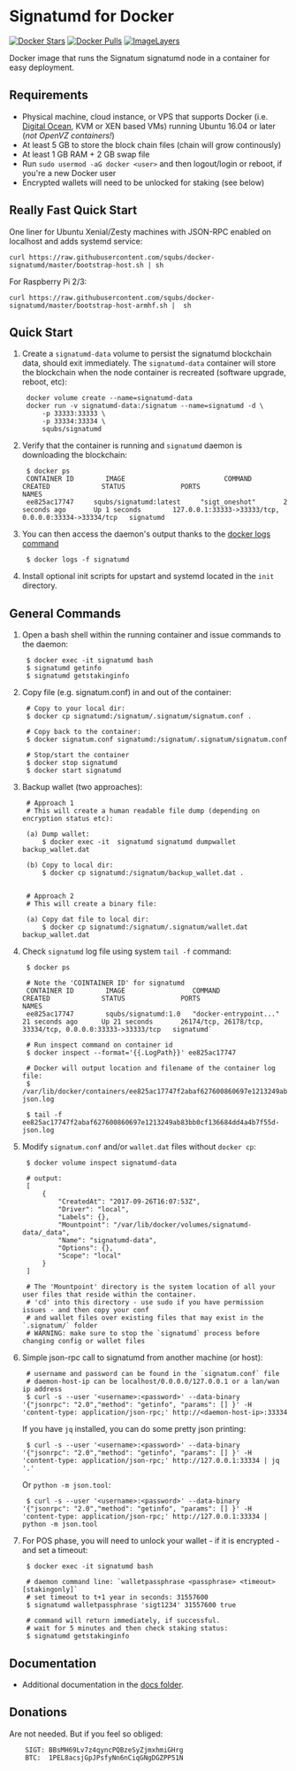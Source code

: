 ﻿Signatumd for Docker
===================

[![Docker Stars](https://img.shields.io/docker/stars/squbs/signatumd.svg)](https://hub.docker.com/r/squbs/signatumd/)
[![Docker Pulls](https://img.shields.io/docker/pulls/squbs/signatumd.svg)](https://hub.docker.com/r/squbs/signatumd/)
[![ImageLayers](https://images.microbadger.com/badges/image/squbs/signatumd.svg)](https://microbadger.com/#/images/squbs/signatumd)

Docker image that runs the Signatum signatumd node in a container for easy deployment.


Requirements
------------

* Physical machine, cloud instance, or VPS that supports Docker (i.e. [Digital Ocean](https://goo.gl/eWziH7), KVM or XEN based VMs) running Ubuntu 16.04 or later (*not OpenVZ containers!*)
* At least 5 GB to store the block chain files (chain will grow continously)
* At least 1 GB RAM + 2 GB swap file
* Run `sudo usermod -aG docker <user>` and then logout/login or reboot, if you're a new Docker user
* Encrypted wallets will need to be unlocked for staking (see below)


Really Fast Quick Start
-----------------------

One liner for Ubuntu Xenial/Zesty machines with JSON-RPC enabled on localhost and adds systemd service:

    curl https://raw.githubusercontent.com/squbs/docker-signatumd/master/bootstrap-host.sh | sh

For Raspberry Pi 2/3:

    curl https://raw.githubusercontent.com/squbs/docker-signatumd/master/bootstrap-host-armhf.sh |  sh


Quick Start
-----------

1. Create a `signatumd-data` volume to persist the signatumd blockchain data, should exit immediately.  The `signatumd-data` container will store the blockchain when the node container is recreated (software upgrade, reboot, etc):

        docker volume create --name=signatumd-data
        docker run -v signatumd-data:/signatum --name=signatumd -d \
            -p 33333:33333 \
            -p 33334:33334 \
            squbs/signatumd

2. Verify that the container is running and `signatumd` daemon is downloading the blockchain:

        $ docker ps
        CONTAINER ID        IMAGE                         COMMAND             CREATED             STATUS              PORTS                                              NAMES
        ee825ac17747     squbs/signatumd:latest     "sigt_oneshot"       2 seconds ago       Up 1 seconds        127.0.0.1:33333->33333/tcp, 0.0.0.0:33334->33334/tcp   signatumd

3. You can then access the daemon's output thanks to the [docker logs command]( https://docs.docker.com/reference/commandline/cli/#logs)

        $ docker logs -f signatumd

4. Install optional init scripts for upstart and systemd located in the `init` directory.


General Commands
----------------

1. Open a bash shell within the running container and issue commands to the daemon:

        $ docker exec -it signatumd bash
        $ signatumd getinfo
        $ signatumd getstakinginfo

2. Copy file (e.g. signatum.conf) in and out of the container: 
        
        # Copy to your local dir:
        $ docker cp signatumd:/signatum/.signatum/signatum.conf .
        
        # Copy back to the container: 
        $ docker signatum.conf signatumd:/signatum/.signatum/signatum.conf 

        # Stop/start the container
        $ docker stop signatumd
        $ docker start signatumd

3. Backup wallet (two approaches): 

        # Approach 1 
        # This will create a human readable file dump (depending on encryption status etc):

        (a) Dump wallet:
            $ docker exec -it  signatumd signatumd dumpwallet backup_wallet.dat
        
        (b) Copy to local dir: 
            $ docker cp signatumd:/signatum/backup_wallet.dat .


        # Approach 2
        # This will create a binary file:

        (a) Copy dat file to local dir: 
            $ docker cp signatumd:/signatum/.signatum/wallet.dat backup_wallet.dat

4. Check `signatumd` log file using system `tail -f` command:

        $ docker ps

        # Note the 'COINTAINER ID' for signatumd
        CONTAINER ID        IMAGE                 COMMAND                  CREATED             STATUS              PORTS                                                       NAMES
        ee825ac17747        squbs/signatumd:1.0   "docker-entrypoint..."   21 seconds ago      Up 21 seconds       26174/tcp, 26178/tcp, 33334/tcp, 0.0.0.0:33333->33333/tcp   signatumd`

        # Run inspect command on container id
        $ docker inspect --format='{{.LogPath}}' ee825ac17747

        # Docker will output location and filename of the container log file:  
        $ /var/lib/docker/containers/ee825ac17747f2abaf627600860697e1213249ab83bb0cf136684dd4a4b7f55d/ee825ac17747f2abaf627600860697e1213249ab83bb0cf136684dd4a4b7f55d-json.log
        
        $ tail -f ee825ac17747f2abaf627600860697e1213249ab83bb0cf136684dd4a4b7f55d-json.log

5. Modify `signatum.conf` and/or `wallet.dat` files without `docker cp`:

        $ docker volume inspect signatumd-data
       
        # output: 
        [
            {
                "CreatedAt": "2017-09-26T16:07:53Z",
                "Driver": "local",
                "Labels": {},
                "Mountpoint": "/var/lib/docker/volumes/signatumd-data/_data",
                "Name": "signatumd-data",
                "Options": {},
                "Scope": "local"
            }
        ]

        # The 'Mountpoint' directory is the system location of all your user files that reside within the container.
        # 'cd' into this directory - use sudo if you have permission issues - and then copy your conf 
        # and wallet files over existing files that may exist in the `.signatum/` folder
        # WARNING: make sure to stop the `signatumd` process before changing config or wallet files

6. Simple json-rpc call to signatumd from another machine (or host):

        # username and password can be found in the `signatum.conf` file
        # daemon-host-ip can be localhost/0.0.0.0/127.0.0.1 or a lan/wan ip address
        $ curl -s --user '<username>:<password>' --data-binary '{"jsonrpc": "2.0","method": "getinfo", "params": [] }' -H 'content-type: application/json-rpc;' http://<daemon-host-ip>:33334

   If you have `jq` installed, you can do some pretty json printing:
        
        $ curl -s --user '<username>:<password>' --data-binary '{"jsonrpc": "2.0","method": "getinfo", "params": [] }' -H 'content-type: application/json-rpc;' http://127.0.0.1:33334 | jq '.'

   Or `python -m json.tool`:

        $ curl -s --user '<username>:<password>' --data-binary '{"jsonrpc": "2.0","method": "getinfo", "params": [] }' -H 'content-type: application/json-rpc;' http://127.0.0.1:33334 | python -m json.tool

7. For POS phase, you will need to unlock your wallet - if it is encrypted - and set a timeout:

        $ docker exec -it signatumd bash

        # daemon command line: `walletpassphrase <passphrase> <timeout> [stakingonly]`
        # set timeout to t+1 year in seconds: 31557600
        $ signatumd walletpassphrase 'sigt1234' 31557600 true

        # command will return immediately, if successful.
        # wait for 5 minutes and then check staking status:
        $ signatumd getstakinginfo


Documentation
-------------

* Additional documentation in the [docs folder](docs).


Donations
---------

Are not needed.  But if you feel so obliged:

        SIGT: BBsMH69Lv7z4qyncPQBzeSyZjmxhmiGHrg
        BTC:  1PEL8acsjGpJPsfyNn6nCiqGNgDGZPP51N
